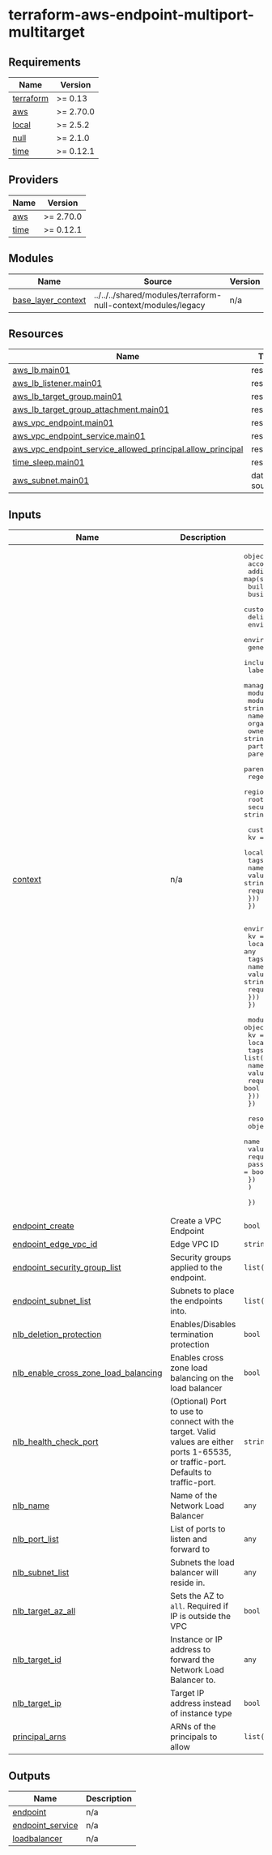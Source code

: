 # terraform-aws-endpoint-multiport-multitarget

<!-- BEGINNING OF PRE-COMMIT-TERRAFORM DOCS HOOK -->
## Requirements

| Name | Version |
|------|---------|
| <a name="requirement_terraform"></a> [terraform](#requirement\_terraform) | >= 0.13 |
| <a name="requirement_aws"></a> [aws](#requirement\_aws) | >= 2.70.0 |
| <a name="requirement_local"></a> [local](#requirement\_local) | >= 2.5.2 |
| <a name="requirement_null"></a> [null](#requirement\_null) | >= 2.1.0 |
| <a name="requirement_time"></a> [time](#requirement\_time) | >= 0.12.1 |

## Providers

| Name | Version |
|------|---------|
| <a name="provider_aws"></a> [aws](#provider\_aws) | >= 2.70.0 |
| <a name="provider_time"></a> [time](#provider\_time) | >= 0.12.1 |

## Modules

| Name | Source | Version |
|------|--------|---------|
| <a name="module_base_layer_context"></a> [base\_layer\_context](#module\_base\_layer\_context) | ../../../shared/modules/terraform-null-context/modules/legacy | n/a |

## Resources

| Name | Type |
|------|------|
| [aws_lb.main01](https://registry.terraform.io/providers/hashicorp/aws/latest/docs/resources/lb) | resource |
| [aws_lb_listener.main01](https://registry.terraform.io/providers/hashicorp/aws/latest/docs/resources/lb_listener) | resource |
| [aws_lb_target_group.main01](https://registry.terraform.io/providers/hashicorp/aws/latest/docs/resources/lb_target_group) | resource |
| [aws_lb_target_group_attachment.main01](https://registry.terraform.io/providers/hashicorp/aws/latest/docs/resources/lb_target_group_attachment) | resource |
| [aws_vpc_endpoint.main01](https://registry.terraform.io/providers/hashicorp/aws/latest/docs/resources/vpc_endpoint) | resource |
| [aws_vpc_endpoint_service.main01](https://registry.terraform.io/providers/hashicorp/aws/latest/docs/resources/vpc_endpoint_service) | resource |
| [aws_vpc_endpoint_service_allowed_principal.allow_principal](https://registry.terraform.io/providers/hashicorp/aws/latest/docs/resources/vpc_endpoint_service_allowed_principal) | resource |
| [time_sleep.main01](https://registry.terraform.io/providers/hashicorp/time/latest/docs/resources/sleep) | resource |
| [aws_subnet.main01](https://registry.terraform.io/providers/hashicorp/aws/latest/docs/data-sources/subnet) | data source |

## Inputs

| Name | Description | Type | Default | Required |
|------|-------------|------|---------|:--------:|
| <a name="input_context"></a> [context](#input\_context) | n/a | <pre>object({<br/>    account_id             = string<br/>    additional_tags        = map(string)<br/>    build_user             = string<br/>    business               = string<br/>    customer               = string<br/>    delimiter              = string<br/>    environment            = string<br/>    environment_salt       = string<br/>    generated_by           = string<br/>    include_customer_label = bool<br/>    label_order            = list(string)<br/>    managed_by             = string<br/>    module                 = string<br/>    module_version         = string<br/>    name_prefix            = string<br/>    organization           = string<br/>    owner                  = string<br/>    partition              = string<br/>    parent_module          = string<br/>    parent_module_version  = string<br/>    regex_replace_chars    = string<br/>    region                 = string<br/>    root_module            = string<br/>    security_boundary      = string<br/><br/>    custom_values = object({<br/>      kv     = map(string)<br/>      locals = any<br/>      tags = list(object({<br/>        name     = string<br/>        value    = string<br/>        required = bool<br/>      }))<br/>    })<br/><br/>    environment_values = object({<br/>      kv     = map(string)<br/>      locals = any<br/>      tags = list(object({<br/>        name     = string<br/>        value    = string<br/>        required = bool<br/>      }))<br/>    })<br/><br/>    module_values = object({<br/>      kv     = map(string)<br/>      locals = any<br/>      tags = list(object({<br/>        name     = string<br/>        value    = string<br/>        required = bool<br/>      }))<br/>    })<br/><br/>    resource_tags = list(<br/>      object({<br/>        name         = string<br/>        value        = string<br/>        required     = bool<br/>        pass_context = bool<br/>      })<br/>    )<br/><br/>  })</pre> | `null` | no |
| <a name="input_endpoint_create"></a> [endpoint\_create](#input\_endpoint\_create) | Create a VPC Endpoint | `bool` | `true` | no |
| <a name="input_endpoint_edge_vpc_id"></a> [endpoint\_edge\_vpc\_id](#input\_endpoint\_edge\_vpc\_id) | Edge VPC ID | `string` | `null` | no |
| <a name="input_endpoint_security_group_list"></a> [endpoint\_security\_group\_list](#input\_endpoint\_security\_group\_list) | Security groups applied to the endpoint. | `list(string)` | `[]` | no |
| <a name="input_endpoint_subnet_list"></a> [endpoint\_subnet\_list](#input\_endpoint\_subnet\_list) | Subnets to place the endpoints into. | `list(string)` | `[]` | no |
| <a name="input_nlb_deletion_protection"></a> [nlb\_deletion\_protection](#input\_nlb\_deletion\_protection) | Enables/Disables termination protection | `bool` | `false` | no |
| <a name="input_nlb_enable_cross_zone_load_balancing"></a> [nlb\_enable\_cross\_zone\_load\_balancing](#input\_nlb\_enable\_cross\_zone\_load\_balancing) | Enables cross zone load balancing on the load balancer | `bool` | `true` | no |
| <a name="input_nlb_health_check_port"></a> [nlb\_health\_check\_port](#input\_nlb\_health\_check\_port) | (Optional) Port to use to connect with the target. Valid values are either ports 1-65535, or traffic-port. Defaults to traffic-port. | `string` | `"traffic-port"` | no |
| <a name="input_nlb_name"></a> [nlb\_name](#input\_nlb\_name) | Name of the Network Load Balancer | `any` | n/a | yes |
| <a name="input_nlb_port_list"></a> [nlb\_port\_list](#input\_nlb\_port\_list) | List of ports to listen and forward to | `any` | n/a | yes |
| <a name="input_nlb_subnet_list"></a> [nlb\_subnet\_list](#input\_nlb\_subnet\_list) | Subnets the load balancer will reside in. | `any` | n/a | yes |
| <a name="input_nlb_target_az_all"></a> [nlb\_target\_az\_all](#input\_nlb\_target\_az\_all) | Sets the AZ to `all`. Required if IP is outside the VPC | `bool` | `false` | no |
| <a name="input_nlb_target_id"></a> [nlb\_target\_id](#input\_nlb\_target\_id) | Instance or IP address to forward the Network Load Balancer to. | `any` | n/a | yes |
| <a name="input_nlb_target_ip"></a> [nlb\_target\_ip](#input\_nlb\_target\_ip) | Target IP address instead of instance type | `bool` | `false` | no |
| <a name="input_principal_arns"></a> [principal\_arns](#input\_principal\_arns) | ARNs of the principals to allow | `list(string)` | `[]` | no |

## Outputs

| Name | Description |
|------|-------------|
| <a name="output_endpoint"></a> [endpoint](#output\_endpoint) | n/a |
| <a name="output_endpoint_service"></a> [endpoint\_service](#output\_endpoint\_service) | n/a |
| <a name="output_loadbalancer"></a> [loadbalancer](#output\_loadbalancer) | n/a |
<!-- END OF PRE-COMMIT-TERRAFORM DOCS HOOK -->
